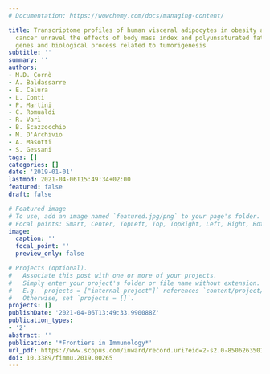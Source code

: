 ```yaml
---
# Documentation: https://wowchemy.com/docs/managing-content/

title: Transcriptome profiles of human visceral adipocytes in obesity and colorectal
  cancer unravel the effects of body mass index and polyunsaturated fatty acids on
  genes and biological process related to tumorigenesis
subtitle: ''
summary: ''
authors:
- M.D. Cornò
- A. Baldassarre
- E. Calura
- L. Conti
- P. Martini
- C. Romualdi
- R. Varì
- B. Scazzocchio
- M. D'Archivio
- A. Masotti
- S. Gessani
tags: []
categories: []
date: '2019-01-01'
lastmod: 2021-04-06T15:49:34+02:00
featured: false
draft: false

# Featured image
# To use, add an image named `featured.jpg/png` to your page's folder.
# Focal points: Smart, Center, TopLeft, Top, TopRight, Left, Right, BottomLeft, Bottom, BottomRight.
image:
  caption: ''
  focal_point: ''
  preview_only: false

# Projects (optional).
#   Associate this post with one or more of your projects.
#   Simply enter your project's folder or file name without extension.
#   E.g. `projects = ["internal-project"]` references `content/project/deep-learning/index.md`.
#   Otherwise, set `projects = []`.
projects: []
publishDate: '2021-04-06T13:49:33.990088Z'
publication_types:
- '2'
abstract: ''
publication: '*Frontiers in Immunology*'
url_pdf: https://www.scopus.com/inward/record.uri?eid=2-s2.0-85062635015&doi=10.3389%2ffimmu.2019.00265&partnerID=40&md5=fd4d754964b992b8afbd12a8e66a9f2b
doi: 10.3389/fimmu.2019.00265
---
```

